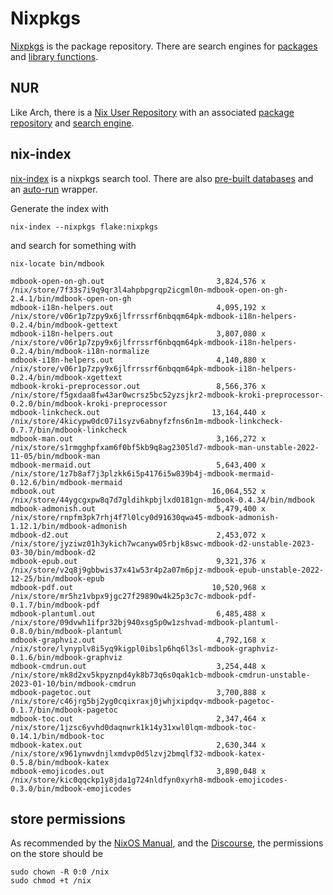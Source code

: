 # Nixpkgs

[Nixpkgs](https://github.com/NixOS/nixpkgs) is the package repository.
There are search engines for [packages](https://search.nixos.org/packages)
and [library functions](https://noogle.dev/).

## NUR

Like Arch, there is a [Nix User
Repository](https://github.com/nix-community/NUR) with an associated
[package repository](https://github.com/nix-community/nur-combined)
and [search engine](https://nur.nix-community.org/).

## nix-index

[nix-index](https://github.com/nix-community/nix-index)
is a nixpkgs search tool. There are also [pre-built
databases](https://github.com/nix-community/nix-index-database)
and an [auto-run](https://github.com/nix-community/comma) wrapper.

Generate the index with

```shell
nix-index --nixpkgs flake:nixpkgs
```

and search for something with

```shell
nix-locate bin/mdbook
```

```text
mdbook-open-on-gh.out                         3,824,576 x /nix/store/7f33s7i9q9qr3l4ahpbpgrqp2icgml0n-mdbook-open-on-gh-2.4.1/bin/mdbook-open-on-gh
mdbook-i18n-helpers.out                       4,095,192 x /nix/store/v06r1p7zpy9x6jlfrrssrf6nbqqm64pk-mdbook-i18n-helpers-0.2.4/bin/mdbook-gettext
mdbook-i18n-helpers.out                       3,807,080 x /nix/store/v06r1p7zpy9x6jlfrrssrf6nbqqm64pk-mdbook-i18n-helpers-0.2.4/bin/mdbook-i18n-normalize
mdbook-i18n-helpers.out                       4,140,880 x /nix/store/v06r1p7zpy9x6jlfrrssrf6nbqqm64pk-mdbook-i18n-helpers-0.2.4/bin/mdbook-xgettext
mdbook-kroki-preprocessor.out                 8,566,376 x /nix/store/f5gxdaa8fw43ar0wcrsz5bc52yzsjkr2-mdbook-kroki-preprocessor-0.2.0/bin/mdbook-kroki-preprocessor
mdbook-linkcheck.out                         13,164,440 x /nix/store/4kicypw0dc07i1syzv6abnyfzfns6n1m-mdbook-linkcheck-0.7.7/bin/mdbook-linkcheck
mdbook-man.out                                3,166,272 x /nix/store/s1rmgghpfxam6f0bf5kb9q8ag2305ld7-mdbook-man-unstable-2022-11-05/bin/mdbook-man
mdbook-mermaid.out                            5,643,400 x /nix/store/1z7b8af7j3plzkk6i5p4176i5w839b4j-mdbook-mermaid-0.12.6/bin/mdbook-mermaid
mdbook.out                                   16,064,552 x /nix/store/44ygcgxpw8q7d7gldihkpbjlxd0181gn-mdbook-0.4.34/bin/mdbook
mdbook-admonish.out                           5,479,400 x /nix/store/rnpfm3pk7rhj4f7l0lcy0d91630qwa45-mdbook-admonish-1.12.1/bin/mdbook-admonish
mdbook-d2.out                                 2,453,072 x /nix/store/jyziwz01h3ykich7wcanyw05rbjk8swc-mdbook-d2-unstable-2023-03-30/bin/mdbook-d2
mdbook-epub.out                               9,321,376 x /nix/store/v2q8j9gbbwis37x41w53r4p2a07m6pjz-mdbook-epub-unstable-2022-12-25/bin/mdbook-epub
mdbook-pdf.out                               10,520,968 x /nix/store/mr5hz1vbpx9jgc27f29890w4k25p3c7c-mdbook-pdf-0.1.7/bin/mdbook-pdf
mdbook-plantuml.out                           6,485,488 x /nix/store/09dvwh1ifpr32bj940xsg5p0w1zshvad-mdbook-plantuml-0.8.0/bin/mdbook-plantuml
mdbook-graphviz.out                           4,792,168 x /nix/store/lynyplv8i5yq9kigpl0ibslp6hq6l3sl-mdbook-graphviz-0.1.6/bin/mdbook-graphviz
mdbook-cmdrun.out                             3,254,448 x /nix/store/mk8d2xv5kpyznpd4yk8b73q6s0qak1cb-mdbook-cmdrun-unstable-2023-01-10/bin/mdbook-cmdrun
mdbook-pagetoc.out                            3,700,888 x /nix/store/c46jrg5bj2yg0cqixraxj0jwhjxipdqv-mdbook-pagetoc-0.1.7/bin/mdbook-pagetoc
mdbook-toc.out                                2,347,464 x /nix/store/1jzsc6yvhd0daqnwrk1k14y31xwl0lqm-mdbook-toc-0.14.1/bin/mdbook-toc
mdbook-katex.out                              2,630,344 x /nix/store/x961ynwvdnjlxmdvp0d5lzvj2bmqlf32-mdbook-katex-0.5.8/bin/mdbook-katex
mdbook-emojicodes.out                         3,890,048 x /nix/store/kic0qqckp1y8jda1g724nldfyn0xyrh8-mdbook-emojicodes-0.3.0/bin/mdbook-emojicodes
```

## store permissions

As recommended by the
[NixOS Manual](https://nixos.org/manual/nixos/stable/#sec-installing-from-other-distro),
and the [Discourse](https://discourse.nixos.org/t/13882),
the permissions on the store should be

```shell
sudo chown -R 0:0 /nix
sudo chmod +t /nix
```
